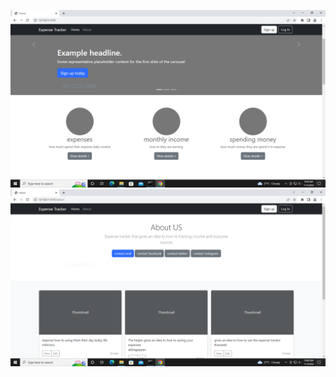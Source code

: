 ![](https://github.com/IBM-EPBL/IBM-Project-25441-1659963561/blob/main/Personal%20Expense%20Tracker/Assessments/M2%20Lead%20(UDHAYAKUMAR%20K)/Assignment2/Expense%20Tracker%20(1)/Expense%20Tracker/Output%20Screenshot/1.PNG)
![](https://github.com/IBM-EPBL/IBM-Project-25441-1659963561/blob/main/Personal%20Expense%20Tracker/Assessments/M2%20Lead%20(UDHAYAKUMAR%20K)/Assignment2/Expense%20Tracker%20(1)/Expense%20Tracker/Output%20Screenshot/2.PNG)
